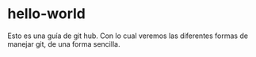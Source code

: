 # hello-world
Esto es una guía de git hub.
Con lo cual veremos las diferentes formas de manejar git, de una forma sencilla.

